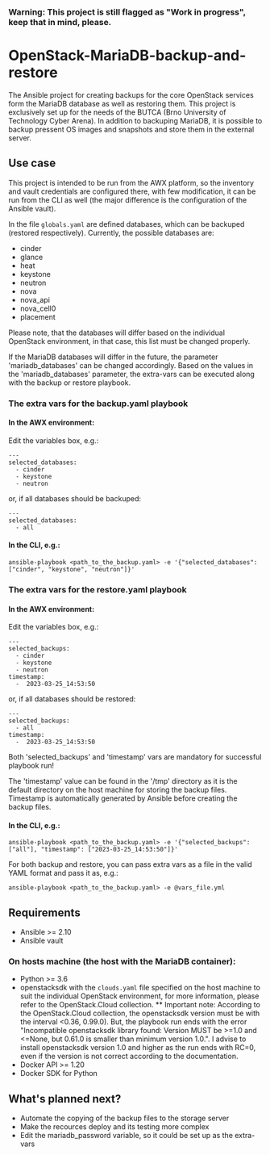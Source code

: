 ### Warning: This project is still flagged as "Work in progress", keep that in mind, please.
# OpenStack-MariaDB-backup-and-restore
The Ansible project for creating backups for the core OpenStack services form the MariaDB database as well as restoring them. This project is exclusively set up for the needs of the BUTCA (Brno University of Technology Cyber Arena). In addition to backuping MariaDB, it is possible to backup pressent OS images and snapshots and store them in the external server.

## Use case
This project is intended to be run from the AWX platform, so the inventory and vault credentials are configured there, with few modification, it can be run from the CLI as well (the major difference is the configuration of the Ansible vault).

In the file ```globals.yaml``` are defined databases, which can be backuped (restored respectively). Currently, the possible databases are:
 * cinder
 * glance
 * heat
 * keystone
 * neutron
 * nova
 * nova_api
 * nova_cell0
 * placement

Please note, that the databases will differ based on the individual OpenStack environment, in that case, this list must be changed properly.

If the MariaDB databases will differ in the future, the parameter 'mariadb_databases' can be changed accordingly. Based on the values in the 'mariadb_databases' parameter, the extra-vars can be executed along with the backup or restore playbook.

### The extra vars for the backup.yaml playbook
#### In the AWX environment:
Edit the variables box, e.g.:
```
---
selected_databases:
  - cinder
  - keystone
  - neutron
```

or, if all databases should be backuped:
```
---
selected_databases: 
  - all
```

#### In the CLI, e.g.:

``` ansible-playbook <path_to_the_backup.yaml> -e '{"selected_databases": ["cinder", "keystone", "neutron"]}' ```

### The extra vars for the restore.yaml playbook
#### In the AWX environment:

Edit the variables box, e.g.:
```
---
selected_backups:
  - cinder
  - keystone
  - neutron
timestamp:
  -  2023-03-25_14:53:50
```

or, if all databases should be restored:
```
---
selected_backups:
  - all
timestamp:
  -  2023-03-25_14:53:50
```

Both 'selected_backups' and 'timestamp' vars are mandatory for successful playbook run!

The 'timestamp' value can be found in the '/tmp' directory as it is the default directory on the host machine for storing the backup files. Timestamp is automatically generated by Ansible before creating the backup files.

#### In the CLI, e.g.:

``` ansible-playbook <path_to_the_backup.yaml> -e '{"selected_backups": ["all"], "timestamp": ["2023-03-25_14:53:50"]}' ```

For both backup and restore, you can pass extra vars as a file in the valid YAML format and pass it as, e.g.:

``` ansible-playbook <path_to_the_backup.yaml> -e @vars_file.yml ```

## Requirements
* Ansible >= 2.10
* Ansible vault

### On hosts machine (the host with the MariaDB container):
* Python >= 3.6
* openstacksdk with the ```clouds.yaml``` file specified on the host machine to suit the individual OpenStack environment, for more information, please refer to the OpenStack.Cloud collection.
** Important note: According to the OpenStack.Cloud collection, the openstacksdk version must be with the interval  <0.36, 0.99.0). But, the playbook run ends with the error "Incompatible openstacksdk library found: Version MUST be >=1.0 and <=None, but 0.61.0 is smaller than minimum version 1.0.". I advise to install openstacksdk version 1.0 and higher as the run ends with RC=0, even if the version is not correct according to the documentation.
* Docker API >= 1.20
* Docker SDK for Python

## What's planned next?
* Automate the copying of the backup files to the storage server
* Make the recources deploy and its testing more complex
* Edit the mariadb_password variable, so it could be set up as the extra-vars
